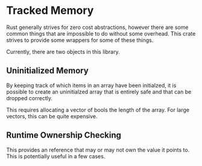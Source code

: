 # Tracked Memory

Rust generally strives for zero cost abstractions, however there are some common things that are 
impossible to do without some overhead. This crate strives to provide some wrappers for some 
of these things.

Currently, there are two objects in this library.

## Uninitialized Memory

By keeping track of which items in an array have been initialzed, it is possible
to create an uninitialzed array that is entirely safe and that can be dropped correctly.

This requires allocating a vector of bools the length of the array. For large vectors, this 
can be quite expensive. 

## Runtime Ownership Checking

This provides an reference that may or may not own the value it points to. This is
potentially useful in a few cases.